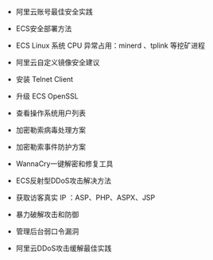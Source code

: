 - 阿里云账号最佳安全实践

- ECS安全部署方法

- ECS Linux 系统 CPU 异常占用：minerd 、tplink 等挖矿进程

- 阿里云自定义镜像安全建议

- 安装 Telnet Client

- 升级 ECS OpenSSL

- 查看操作系统用户列表

- 加密勒索病毒处理方案

- 加密勒索事件防护方案

- WannaCry一键解密和修复工具

- ECS反射型DDoS攻击解决方法

- 获取访客真实 IP ：ASP、PHP、ASPX、JSP

- 暴力破解攻击和防御

- 管理后台弱口令漏洞

- 阿里云DDoS攻击缓解最佳实践